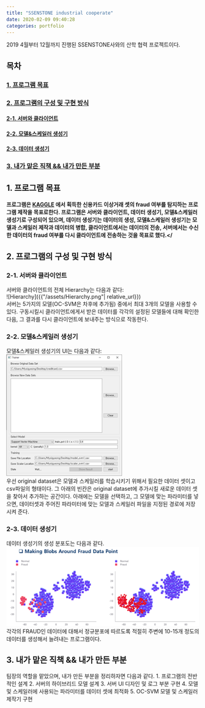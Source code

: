 ```yaml
---
title: "SSENSTONE industrial cooperate"
date: 2020-02-09 09:40:28
categories: portfolio 
---
```

<link rel="stylesheet" type="text/css" href="/assets/style.css">
<div class="content"> 2019 4월부터 12월까지 진행된 SSENSTONE사와의 산학 협력 프로젝트이다.</div>
    
    
## 목차
### [1. 프로그램 목표](https://worldeditory.github.io/portfolio/SSEN/#1-%ED%94%84%EB%A1%9C%EA%B7%B8%EB%9E%A8-%EB%AA%A9%ED%91%9C-1)
### [2. 프로그램의 구성 및 구현 방식](https://worldeditory.github.io/portfolio/SSEN/#2-%ED%94%84%EB%A1%9C%EA%B7%B8%EB%9E%A8%EC%9D%98-%EA%B5%AC%EC%84%B1-%EB%B0%8F-%EA%B5%AC%ED%98%84-%EB%B0%A9%EC%8B%9D-1)
#### [2-1. 서버와 클라이언트](https://worldeditory.github.io/portfolio/SSEN/#2-1-%EC%84%9C%EB%B2%84%EC%99%80-%ED%81%B4%EB%9D%BC%EC%9D%B4%EC%96%B8%ED%8A%B8-1)
#### [2-2. 모델&스케일러 생성기](https://worldeditory.github.io/portfolio/SSEN/#2-2-%EB%AA%A8%EB%8D%B8%EC%8A%A4%EC%BC%80%EC%9D%BC%EB%9F%AC-%EC%83%9D%EC%84%B1%EA%B8%B0-1)
#### [2-3. 데이터 생성기](https://worldeditory.github.io/portfolio/SSEN/#2-3-%EB%8D%B0%EC%9D%B4%ED%84%B0-%EC%83%9D%EC%84%B1%EA%B8%B0-1)
### [3. 내가 맡은 직책 && 내가 만든 부분](https://worldeditory.github.io/portfolio/SSEN/#3-%EB%82%B4%EA%B0%80-%EB%A7%A1%EC%9D%80-%EC%A7%81%EC%B1%85--%EB%82%B4%EA%B0%80-%EB%A7%8C%EB%93%A0-%EB%B6%80%EB%B6%84-1)
    
## 1. 프로그램 목표
#### 프로그램은 [KAGGLE](https://www.kaggle.com/mlg-ulb/creditcardfraud/) 에서 획득한 신용카드 이상거래 셋의 fraud 여부를 탐지하는 프로그램 제작을 목표로한다. 프로그램은 서버와 클라이언트, 데이터 생성기, 모델&스케일러 생성기로 구성되어 있으며, 데이터 생성기는 데이터의 생성, 모델&스케일러 생성기는 모델과 스케일러 제작과 데이터의 병합, 클라이언트에서는 데이터의 전송, 서버에서는 수신한 데이터의 fraud 여부를 다시 클라이언트에 전송하는 것을 목표로 했다.</
    
## 2. 프로그램의 구성 및 구현 방식

### 2-1. 서버와 클라이언트
<div class="content">서버와 클라이언트의 전체 Hierarchy는 다음과 같다:</div>
![Hierarchy]({{"/assets/Hierarchy.png"| relative_url}})
<div class="content">서버는 5가지의 모델(OC-SVM은 차후에 추가됨) 중에서 최대 3개의 모델을 사용할 수 있다. 구동시킬시 클라이언트에게서 받은 데이터를 각각의 설정된 모델들에 대해 확인한 다음, 그 결과를 다시 클라이언트에 보내주는 방식으로 작동한다.</div>

### 2-2. 모델&스케일러 생성기
<div class="content">모델&스케일러 생성기의 UI는 다음과 같다:</div>
<img src="/assets/model.png" width="60%" height="60%" title="model">
<div class="content">우선 original dataset은 모델과 스케일러를 학습시키기 위해서 필요한 데이터 셋이고 csv파일의 형태이다. 그 아래의 빈칸은 original dataset에 추가시킬 새로운 데이터 셋을 찾아서 추가하는 공간이다. 아래에는 모델을 선택하고, 그 모델에 맞는 파라미터를 넣으면, 데이터셋과 주어진 파라미터에 맞는 모델과 스케일러 파일을 지정된 경로에 저장시켜 준다.</div>

### 2-3. 데이터 생성기
<div class="content">데이터 생성기의 생성 분포도는 다음과 같다.</div>
<img src="/assets/generator.png"title="generator">
<div class="content">각각의 FRAUD인 데이터에 대해서 정규분포에 따르도록 적절히 주변에 10-15개 정도의 데이터를 생성해서 늘려내는 프로그램이다.</div>

## 3. 내가 맡은 직책 && 내가 만든 부분
<div class="content"> 팀장의 역할을 맡았으며, 내가 만든 부분을 정리하자면 다음과 같다.
1. 프로그램의 전반적인 설계
2. 서버의 하이브리드 모델 설계
3. 서버 UI 디자인 및 로그 부분 구현
4. 모델 및 스케일러에 사용되는 파라미터를 데이터 셋에 최적화
5. OC-SVM 모델 및 스케일러 제작기 구현</div>